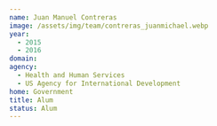 ```yaml
---
name: Juan Manuel Contreras
image: /assets/img/team/contreras_juanmichael.webp
year: 
  - 2015
  - 2016
domain:
agency:
  - Health and Human Services
  - US Agency for International Development
home: Government
title: Alum
status: Alum
---
```

